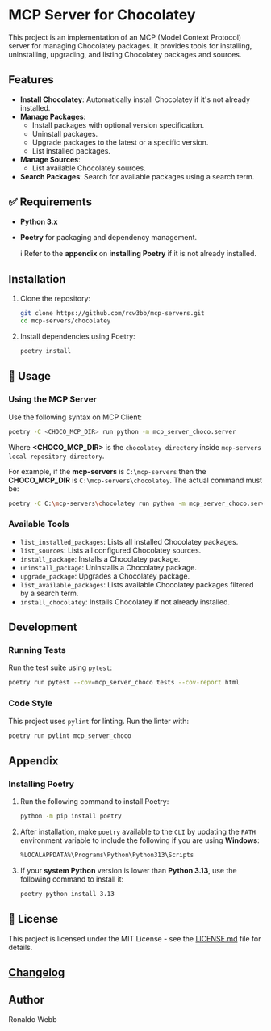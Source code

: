 # MCP Server for Chocolatey

This project is an implementation of an MCP (Model Context Protocol) server for managing Chocolatey packages. It provides tools for installing, uninstalling, upgrading, and listing Chocolatey packages and sources.

## Features

- **Install Chocolatey**: Automatically install Chocolatey if it's not already installed.
- **Manage Packages**:
  - Install packages with optional version specification.
  - Uninstall packages.
  - Upgrade packages to the latest or a specific version.
  - List installed packages.
- **Manage Sources**:
  - List available Chocolatey sources.
- **Search Packages**: Search for available packages using a search term.

## :white_check_mark: ​Requirements

- **Python 3.x**

- **Poetry** for packaging and dependency management.

  :information_source: Refer to the **appendix** on **installing Poetry** if it is not already installed.

## Installation

1. Clone the repository:
   ```sh
   git clone https://github.com/rcw3bb/mcp-servers.git
   cd mcp-servers/chocolatey
   ```

2. Install dependencies using Poetry:
   ```sh
   poetry install
   ```

## :book: Usage

### Using the MCP Server

Use the following syntax on MCP Client:
```sh
poetry -C <CHOCO_MCP_DIR> run python -m mcp_server_choco.server
```

Where **<CHOCO_MCP_DIR>** is the `chocolatey directory` inside `mcp-servers local repository directory`. 

For example, if the **mcp-servers** is `C:\mcp-servers` then the **CHOCO_MCP_DIR** is `C:\mcp-servers\chocolatey`. The actual command must be:

```sh
poetry -C C:\mcp-servers\chocolatey run python -m mcp_server_choco.server
```

### Available Tools

- `list_installed_packages`: Lists all installed Chocolatey packages.
- `list_sources`: Lists all configured Chocolatey sources.
- `install_package`: Installs a Chocolatey package.
- `uninstall_package`: Uninstalls a Chocolatey package.
- `upgrade_package`: Upgrades a Chocolatey package.
- `list_available_packages`: Lists available Chocolatey packages filtered by a search term.
- `install_chocolatey`: Installs Chocolatey if not already installed.

## Development

### Running Tests

Run the test suite using `pytest`:
```sh
poetry run pytest --cov=mcp_server_choco tests --cov-report html
```

### Code Style

This project uses `pylint` for linting. Run the linter with:
```sh
poetry run pylint mcp_server_choco
```

## Appendix

### Installing Poetry

1. Run the following command to install Poetry:
   ```sh
   python -m pip install poetry
   ```

2. After installation, make `poetry` available to the `CLI` by updating the `PATH` environment variable to include the following if you are using **Windows**:

   ```sh
   %LOCALAPPDATA%\Programs\Python\Python313\Scripts
   ```

3. If your **system Python** version is lower than **Python 3.13**, use the following command to install it:

   ```sh
   poetry python install 3.13
   ```

## :key: License

This project is licensed under the MIT License - see the [LICENSE.md](../LICENSE.md) file for details.

## [Changelog](CHANGELOG.md)

## Author

Ronaldo Webb